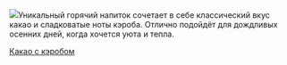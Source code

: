 <!--2025-10-05 10:14:18-->
<div class="yb">
  <div class="rss povarenok"><a href="https://www.povarenok.ru/recipes/show/183135/"><img src="https://www.povarenok.ru/data/cache/2025oct/04/30/3191524_95684-640x480.jpg"></a>Уникальный горячий напиток сочетает в себе классический вкус какао и сладковатые ноты кэроба. Отлично подойдёт для дождливых осенних дней, когда хочется уюта и тепла. <p class="titl"><a href="https://www.povarenok.ru/recipes/show/183135/">Какао с кэробом</a></p></div>
</div>
